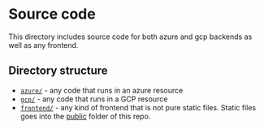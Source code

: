 # Source code

This directory includes source code for both azure and gcp backends as well as any frontend.

## Directory structure

* [`azure/`](./azure) - any code that runs in an azure resource
* [`gcp/`](./gcp)  - any code that runs in a GCP resource
* [`frontend/`](./frontend)  - any kind of frontend that is not pure static files. Static files goes into the [public](../public) folder of this repo.
